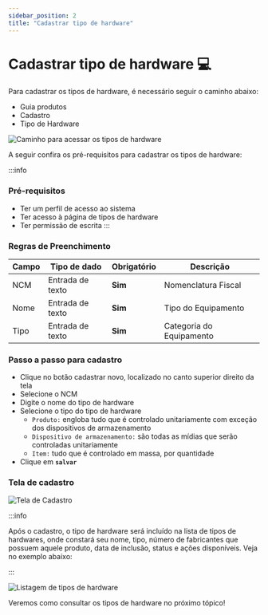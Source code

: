 ```yaml
---
sidebar_position: 2
title: "Cadastrar tipo de hardware"
---
```


# Cadastrar tipo de hardware :computer:

Para cadastrar os tipos de hardware, é necessário seguir o caminho abaixo:

- Guia produtos
- Cadastro
- Tipo de Hardware

![Caminho para acessar os tipos de hardware](/img/images/Caminho_tipos_hardware.png)

A seguir confira os pré-requisitos para cadastrar os tipos de hardware:

:::info

### Pré-requisitos

- Ter um perfil de acesso ao sistema
- Ter acesso à página de tipos de hardware
- Ter permissão de escrita
  :::

### Regras de Preenchimento

| Campo | Tipo de dado     | Obrigatório | Descrição                |
| ----- | ---------------- | ----------- | ------------------------ |
| NCM   | Entrada de texto | **Sim**     | Nomenclatura Fiscal      |
| Nome  | Entrada de texto | **Sim**     | Tipo do Equipamento      |
| Tipo  | Entrada de texto | **Sim**     | Categoria do Equipamento |

### Passo a passo para cadastro

- Clique no botão cadastrar novo, localizado no canto superior direito da tela
- Selecione o NCM
- Digite o nome do tipo de hardware
- Selecione o tipo do tipo de hardware
  - `Produto:` engloba tudo que é controlado unitariamente com exceção dos dispositivos de armazenamento
  - `Dispositivo de armazenamento:` são todas as mídias que serão controladas unitariamente
  - `Item:` tudo que é controlado em massa, por quantidade
- Clique em **`salvar`**

### Tela de cadastro

![Tela de Cadastro](/img/images/telaCadastro.png)

:::info

Após o cadastro, o tipo de hardware será incluído na lista de tipos de hardwares, onde constará seu nome, tipo, número de fabricantes que possuem aquele produto, data de inclusão, status e ações disponíveis. Veja no exemplo abaixo:

:::

![Listagem de tipos de hardware](/img/images/telaCadastro2.png)

Veremos como consultar os tipos de hardware no próximo tópico!
